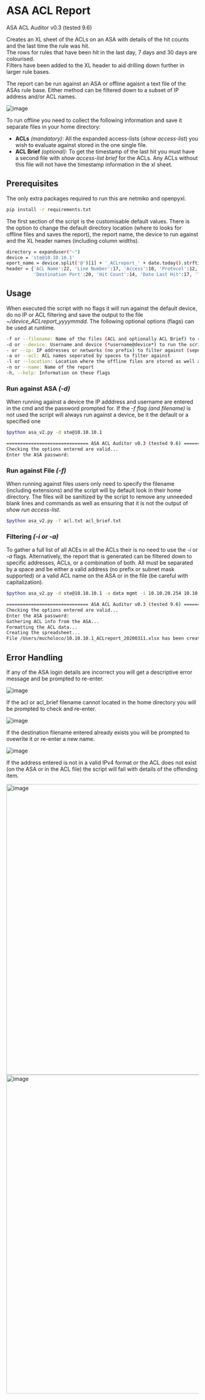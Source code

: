 # ASA ACL Report

ASA ACL Auditor v0.3 (tested 9.6)

Creates an XL sheet of the ACLs on an ASA with details of the hit counts and the last time the rule was hit.\
The rows for rules that have been hit in the last day, 7 days and 30 days are colourised.\
Filters have been added to the XL header to aid drilling down further in larger rule bases.

The report can be run against an ASA or offline agaisnt a text file of the ASAs rule base. Either method can be filtered down to a subset of IP address and/or ACL names.

![image](https://user-images.githubusercontent.com/33333983/76520041-03b13200-645a-11ea-89f9-69203495963c.png)

To run offline you need to collect the following information and save it separate files in your home directory:

- **ACLs** *(mandatory)*: All the expanded access-lists (*show access-list*) you wish to evaluate against stored in the one single file.
- **ACL Brief** *(optional)*: To get the timestamp of the last hit you must have a second file with *show access-list <name> brief* for the ACLs. Any ACLs without this file will not have the timestamp information in the xl sheet.

## Prerequisites

The only extra packages required to run this are netmiko and openpyxl.

```bash
pip install -r requirements.txt
```

The first section of the script is the customisable default values. There is the option to change the default directory location (where to looks for offline files and saves the report), the report name, the device to run against and the XL header names (including column widths).

```bash
directory = expanduser("~")
device = 'ste@10.10.10.1'
eport_name = device.split('@')[1] + '_ACLreport_' + date.today().strftime('%Y%m%d')
header = {'ACL Name':22, 'Line Number':17, 'Access':10, 'Protocol':12, 'Source Address':19, 'Source Port':16, 'Destination Address':24,
          'Destination Port':20, 'Hit Count':14, 'Date Last Hit':17, 'Time Last Hit':17}
```

## Usage

When executed the script with no flags it will run against the default device, do no IP or ACL filtering and save the output to the file *~/device_ACLreport_yyyymmdd*. The following optional options (flags) can be used at runtime.

```bash
-f or --filename: Name of the files (ACL and optionally ACL Brief) to run the script against. If no file is specified it will run agaisnt a device (be that the default or specified one)
-d or --device: Username and device (*username@device*) to run the script against
- or --ip: IP addresses or networks (no prefix) to filter against (seperated by spaces)
-a or --acl: ACL names seperated by spaces to filter against
-l or --location: Location where the offline files are stored as well as the location to save the report
-n or --name: Name of the report
-h, --help: Information on these flags
```

### Run against ASA *(-d)*

When running against a device the IP adddress and username are entered in the cmd and the password prompted for. If the *-f flag (and filename)* is not used the script will always run against a device, be it the default or a specified one 

```bash
$python asa_v2.py -d ste@10.10.10.1

============================== ASA ACL Auditor v0.3 (tested 9.6) ==============================
Checking the options entered are valid...
Enter the ASA password:
```

### Run against File *(-f)*

When running against files users only need to specify the filename (including extensions) and the script will by default look in their home directory. The files will be sanitized by the script to remove any unneeded blank lines and commands as well as ensuring that it is not the output of *show run access-list*.

```bash
$python asa_v2.py -f acl.txt acl_brief.txt
```

### Filtering *(-i or -a)*

To gather a full list of all ACEs in all the ACLs their is no need to use the *-i* or *-a* flags. Alternatively, the report that is generated can be filtered down to specific addresses, ACLs, or a combination of both. All must be separated by a space and be either a valid address (no prefix or subnet mask supported) or a valid ACL name on the ASA or in the file (be careful with capitalization).

```bash
$python asa_v2.py -d ste@10.10.10.1 -a data mgmt -i 10.10.20.254 10.10.10.71 10.10.10.50

============================== ASA ACL Auditor v0.3 (tested 9.6) ==============================
Checking the options entered are valid...
Enter the ASA password:
Gathering ACL info from the ASA...
Formatting the ACL data...
Creating the spreadsheet...
File /Users/mucholoco/10.10.10.1_ACLreport_20200311.xlsx has been created
```

## Error Handling

If any of the ASA login details are incorrect you will get a descriptive error message and be prompted to re-enter.

![image](https://user-images.githubusercontent.com/33333983/76544579-2fdfa980-6480-11ea-8b81-a00d414be60a.png)

If the acl or acl_brief filename cannot located in the home directory you will be prompted to check and re-enter.

![image](https://user-images.githubusercontent.com/33333983/76521337-8e932c00-645c-11ea-9f71-0c6445b7d132.png)

If the destination filename entered already exists you will be prompted to ovewrite it or re-enter a new name.

![image](https://user-images.githubusercontent.com/33333983/76543551-9b287c00-647e-11ea-9098-2c93bdea69f6.png)

If the address entered is not in a valid IPv4 format or the ACL does not exist (on the ASA or in the ACL file) the script will fail with details of the offending item.

<img width="762" alt="image" src="https://user-images.githubusercontent.com/33333983/69009348-4e0f2000-094c-11ea-84df-5f0c452ea441.png">

<img width="836" alt="image" src="https://user-images.githubusercontent.com/33333983/69008486-06d06180-0943-11ea-87a5-d1361d325bc9.png">
